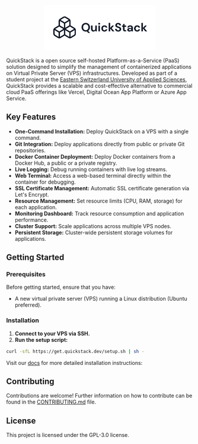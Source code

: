 
<img  src="/public/quick-stack-logo-light.png" alt="QuickStack Logo" width="300" style="display: block; margin: auto; margin-bottom: 20px;" />

QuickStack is a open source self-hosted Platform-as-a-Service (PaaS) solution designed to simplify the management of containerized applications on Virtual Private Server (VPS) infrastructures.
Developed as part of a student project at the [Eastern Switzerland University of Applied Sciences](https://ost.ch/), QuickStack provides a scalable and cost-effective alternative to commercial cloud PaaS offerings like Vercel, Digital Ocean App Platform or Azure App Service.

## Key Features

* **One-Command Installation:** Deploy QuickStack on a VPS with a single command.
* **Git Integration:** Deploy applications directly from public or private Git repositories.
* **Docker Container Deployment:** Deploy Docker containers from a Docker Hub, a public or a private registry.
* **Live Logging:** Debug running containers with live log streams.
* **Web Terminal:** Access a web-based terminal directly within the container for debugging.
* **SSL Certificate Management:** Automatic SSL certificate generation via Let's Encrypt.
* **Resource Management:** Set resource limits (CPU, RAM, storage) for each application.
* **Monitoring Dashboard:** Track resource consumption and application performance.
* **Cluster Support:** Scale applications across multiple VPS nodes.
* **Persistent Storage:** Cluster-wide persistent storage volumes for applications.

## Getting Started
### Prerequisites
Before getting started, ensure that you have:
* A new virtual private server (VPS) running a Linux distribution (Ubuntu preferred).

### Installation
1. **Connect to your VPS via SSH.**
2. **Run the setup script:**
```bash
curl -sfL https://get.quickstack.dev/setup.sh | sh -
```

Visit our [docs](https://quickstack.dev/docs/intro) for more detailed installation instructions:

## Contributing
Contributions are welcome! Further information on how to contribute can be found in the [CONTRIBUTING.md](CONTRIBUTING.md) file.

## License
This project is licensed under the GPL-3.0 license.
